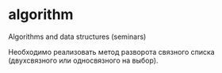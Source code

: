 # algorithm
Algorithms and data structures (seminars)

Необходимо реализовать метод разворота связного списка (двухсвязного или односвязного на выбор).
